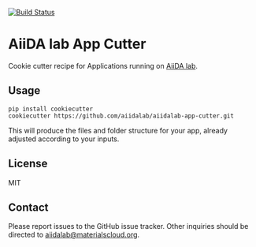 [![Build Status](https://travis-ci.org/aiidalab/aiidalab-app-cutter.svg?branch=master)](https://travis-ci.org/aiidalab/aiidalab-app-cutter)

# AiiDA lab App Cutter

Cookie cutter recipe for Applications running on
[AiiDA lab](http://aiidalab.materialscloud.org).

## Usage

    pip install cookiecutter
    cookiecutter https://github.com/aiidalab/aiidalab-app-cutter.git

This will produce the files and folder structure for your app,
already adjusted according to your inputs.

## License

MIT

## Contact

Please report issues to the GitHub issue tracker. Other inquiries should be
directed to [aiidalab@materialscloud.org](mailto:aiidalab@materialscloud.org).
